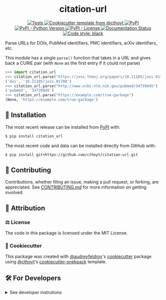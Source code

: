 <!--
<p align="center">
  <img src="https://github.com/cthoyt/citation-url/raw/main/docs/source/logo.png" height="150">
</p>
-->

<h1 align="center">
  citation-url
</h1>

<p align="center">
    <a href="https://github.com/cthoyt/citation-url/actions?query=workflow%3ATests">
        <img alt="Tests" src="https://github.com/cthoyt/citation-url/workflows/Tests/badge.svg" />
    </a>
    <a href="https://github.com/cthoyt/cookiecutter-python-package">
        <img alt="Cookiecutter template from @cthoyt" src="https://img.shields.io/badge/Cookiecutter-python--package-yellow" /> 
    </a>
    <a href="https://pypi.org/project/citation_url">
        <img alt="PyPI" src="https://img.shields.io/pypi/v/citation_url" />
    </a>
    <a href="https://pypi.org/project/citation_url">
        <img alt="PyPI - Python Version" src="https://img.shields.io/pypi/pyversions/citation_url" />
    </a>
    <a href="https://github.com/cthoyt/citation-url/blob/main/LICENSE">
        <img alt="PyPI - License" src="https://img.shields.io/pypi/l/citation_url" />
    </a>
    <a href='https://citation_url.readthedocs.io/en/latest/?badge=latest'>
        <img src='https://readthedocs.org/projects/citation_url/badge/?version=latest' alt='Documentation Status' />
    </a>
    <a href='https://github.com/psf/black'>
        <img src='https://img.shields.io/badge/code%20style-black-000000.svg' alt='Code style: black' />
    </a>
</p>

Parse URLs for DOIs, PubMed identifiers, PMC identifiers, arXiv identifiers, etc.

This module has a single `parse()` function that takes in a URL and gives back
a CURIE pair (with `None` as the first entry if it could not parse)

```python
>>> import citation_url
>>> citation_url.parse("https://joss.theoj.org/papers/10.21105/joss.01708")
('doi', '10.21105/joss.01708')
>>> citation_url.parse("http://www.ncbi.nlm.nih.gov/pubmed/34739845")
('pubmed', '34739845')
>>> citation_url.parse("https://example.com/true-garbage")
(None, 'https://example.com/true-garbage')
```

## 🚀 Installation

The most recent release can be installed from
[PyPI](https://pypi.org/project/citation_url/) with:

```bash
$ pip install citation_url
```

The most recent code and data can be installed directly from GitHub with:

```bash
$ pip install git+https://github.com/cthoyt/citation-url.git
```

## 👐 Contributing

Contributions, whether filing an issue, making a pull request, or forking, are appreciated. See
[CONTRIBUTING.md](https://github.com/cthoyt/citation-url/blob/master/.github/CONTRIBUTING.md) for more information on getting involved.

## 👋 Attribution

### ⚖️ License

The code in this package is licensed under the MIT License.

<!--
### 📖 Citation

Citation goes here!
-->

<!--
### 🎁 Support

This project has been supported by the following organizations (in alphabetical order):

- [Harvard Program in Therapeutic Science - Laboratory of Systems Pharmacology](https://hits.harvard.edu/the-program/laboratory-of-systems-pharmacology/)

-->

<!--
### 💰 Funding

This project has been supported by the following grants:

| Funding Body                                             | Program                                                                                                                       | Grant           |
|----------------------------------------------------------|-------------------------------------------------------------------------------------------------------------------------------|-----------------|
| DARPA                                                    | [Automating Scientific Knowledge Extraction (ASKE)](https://www.darpa.mil/program/automating-scientific-knowledge-extraction) | HR00111990009   |
-->

### 🍪 Cookiecutter

This package was created with [@audreyfeldroy](https://github.com/audreyfeldroy)'s
[cookiecutter](https://github.com/cookiecutter/cookiecutter) package using [@cthoyt](https://github.com/cthoyt)'s
[cookiecutter-snekpack](https://github.com/cthoyt/cookiecutter-snekpack) template.

## 🛠️ For Developers

<details>
  <summary>See developer instrutions</summary>

The final section of the README is for if you want to get involved by making a code contribution.

### Development Installation

To install in development mode, use the following:

```bash
$ git clone git+https://github.com/cthoyt/citation-url.git
$ cd citation-url
$ pip install -e .
```

### 🥼 Testing

After cloning the repository and installing `tox` with `pip install tox`, the unit tests in the `tests/` folder can be
run reproducibly with:

```shell
$ tox
```

Additionally, these tests are automatically re-run with each commit in a [GitHub Action](https://github.com/cthoyt/citation-url/actions?query=workflow%3ATests).

### 📖 Building the Documentation

```shell
$ tox -e docs
``` 

### 📦 Making a Release

After installing the package in development mode and installing
`tox` with `pip install tox`, the commands for making a new release are contained within the `finish` environment
in `tox.ini`. Run the following from the shell:

```shell
$ tox -e finish
```

This script does the following:

1. Uses [Bump2Version](https://github.com/c4urself/bump2version) to switch the version number in the `setup.cfg` and
   `src/citation_url/version.py` to not have the `-dev` suffix
2. Packages the code in both a tar archive and a wheel
3. Uploads to PyPI using `twine`. Be sure to have a `.pypirc` file configured to avoid the need for manual input at this
   step
4. Push to GitHub. You'll need to make a release going with the commit where the version was bumped.
5. Bump the version to the next patch. If you made big changes and want to bump the version by minor, you can
   use `tox -e bumpversion minor` after.
</details>
